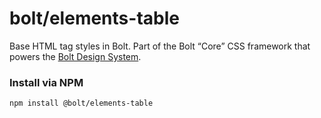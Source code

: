 # bolt/elements-table
Base HTML <table> tag styles in Bolt. Part of the Bolt “Core” CSS framework that powers the [Bolt Design System](https://www.boltdesignsystem.com).

### Install via NPM
```
npm install @bolt/elements-table
```
